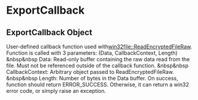 # ExportCallback

## ExportCallback Object

User-defined callback function used with[win32file::ReadEncryptedFileRaw](win32file.md#win32filereadencryptedfileraw)\.
Function is called with 3 parameters: \(Data, CallbackContext, Length\)
&nbsp&nbsp Data: Read-only buffer containing the raw data read from the file\.  Must not be referenced outside of the callback function\.
&nbsp&nbsp CallbackContext: Arbitrary object passed to ReadEncryptedFileRaw\.
&nbsp&nbsp Length: Number of bytes in the Data buffer\.
On success, function should return ERROR\_SUCCESS\.  Otherwise, it can return a win32 error code, or simply raise an exception\.